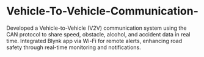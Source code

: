 # Vehicle-To-Vehicle-Communication-
Developed a Vehicle-to-Vehicle (V2V) communication system using the CAN protocol to share speed, obstacle, alcohol, and accident data in real time. Integrated Blynk app via Wi-Fi for remote alerts, enhancing road safety through real-time monitoring and notifications.
